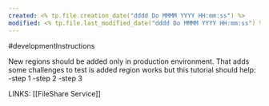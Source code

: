 ```yaml
---
created: <% tp.file.creation_date("dddd Do MMMM YYYY HH:mm:ss") %>
modified: <% tp.file.last_modified_date("dddd Do MMMM YYYY HH:mm:ss") %>
---
```

#developmentInstructions

New regions should be added only in production environment. That adds some challenges to test is added region works but this tutorial should help:
	-step 1
	-step 2
	-step 3

LINKS:
[[FileShare Service]]